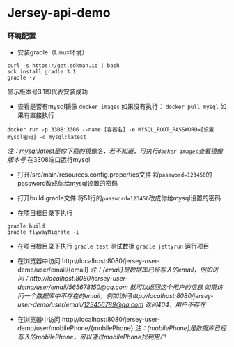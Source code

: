# Jersey-api-demo
### 环境配置 
- 安装gradle（Linux环境）
```
curl -s https://get.sdkman.io | bash
sdk install gradle 3.1
gradle -v
```
显示版本号3.1即代表安装成功

- 查看是否有mysql镜像
`docker images`
如果没有执行： 
`docker pull mysql`
如果有直接执行
 
```
docker run -p 3308:3306 --name [容器名] -e MYSQL_ROOT_PASSWORD=[设置mysql密码] -d mysql:latest
```
*注：mysql:latest是你下载的镜像名，若不知道，可执行`docker images`查看镜像版本号*
在3308端口运行mysql

- 打开/src/main/resources.config.properties文件
将`password=123456`的password改成你给mysql设置的密码

- 打开build.gradle文件
将51行的`password=123456`改成你给mysql设置的密码

- 在项目根目录下执行
 ```
 gradle build
 gradle flywayMigrate -i
 ```

- 在项目根目录下执行
`gradle test`
测试数据
`gradle jettyrun` 
运行项目

- 在浏览器中访问 http://localhost:8080/jersey-user-demo/user/email/{email} 
*注：{email}是数据库已经写入的email，例如访问：http://localhost:8080/jersey-user-demo/user/email/565678150@qq.com  就可以返回这个用户的信息*
*如果访问一个数据库中不存在的email，例如访问http://localhost:8080/jersey-user-demo/user/email/123456789@qq.com  返回404，用户不存在*

- 在浏览器中访问 http://localhost:8080/jersey-user-demo/user/mobilePhone/{mobilePhone}
*注：{mobilePhone}是数据库已经写入的mobilePhone，可以通过mobilePhone找到用户*
